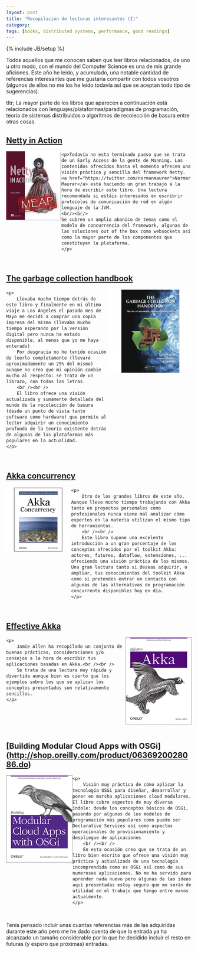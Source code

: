 ```yaml
---
layout: post
title: "Recopilación de lecturas interesantes (I)"
category: 
tags: [books, distributed systems, performance, good readings]
---
```

{% include JB/setup %}

Todos aquellos que me conocen saben que leer libros relacionados, de uno u otro modo, con el mundo del Computer Science es una de mis grande aficiones. Este año he leido, y acumulado, una notable cantidad de referencias interesantes que me gustaría compartir con todos vosotros (algunos de ellos no me los he leído todavía así que se aceptan todo tipo de sugerencias).

tltr; La mayor parte de los libros que aparecen a continuación está relacionados con lenguajes/plataformas/paradigmas de programación, teoría de sistemas distribuidos o algoritmos de recolección de basura entre otras cosas.

[Netty in Action](http://www.manning.com/maurer/)
-------------------------------------------------

<div id="netty-in-action">
	<p>
		<img src="/images/netty-in-action-cover.jpg" alt="Netty in Action book cover" style="float:left" />
	</p>

	<p>Todavía no esta terminado pueso que se trata de un Early Access de la gente de Manning. Los contenidos ofrecidos hasta el momento ofrecen una visión práctica y sencilla del framework Netty. <a href="https://twitter.com/normanmaurer">Normar Maurer</a> está haciendo un gran trabajo a la hora de escribir este libro. Una lectura recomendada si estáis interesados en escribrir protocolos de comunicación de red en algún lenguaje de la JVM.
	<br/><br/>
	Se cubren un amplio abanico de temas como el modelo de concurrencia del framework, algunas de las soluciones out of the box como websockets así como la mayor parte de los componentes que constituyen la plataforma.
	</p>
</div>

<p style="clear:both"><br/></p>

[The garbage collection handbook](http://www.amazon.com/The-Garbage-Collection-Handbook-Management/dp/1420082795)
-----------------------------------------------------------------------------------------------------------------
<div id="garbage-collection-handbook">
	<p>
		<img src="/images/garbage-collection-handbook.jpeg" alt="The garbage collection handbook cover" style="float:right; margin: 0% 0% 0% 0%" />
	</p>

	<p>
		Llevaba mucho tiempo detrás de este libro y finalmente en mi último viaje a Los Ángeles el pasado mes de Mayo me decidí a comprar una copia impresa del mismo (llevaba mucho tiempo esperando por la versión digital pero nunca ha estado disponible, al menos que yo me haya enterado)
		Por desgracia no he tenido ocasión de leerlo completamente (llevaré aproximadamente un 25% del mismo) aunque no creo que mi opinión cambie mucho al respecto: se trata de un librazo, con todas las letras.
		<br /><br />
		El libro ofrece una visión actualizada y sumamente detallada del mundo de la recolección de basura (desde un punto de vista tanto software como hardware) que permite al lector adquirir un conocimiento profundo de la teoría existente detrás de algunas de las plataformas más populares en la actualidad.
	</p>

</div>

<p style="clear:both"><br/></p>

[Akka concurrency](http://www.artima.com/shop/akka_concurrency)
---------------------------------------------------------------
<div id="akka-concurrency">
	<p>
		<img src="/images/akka-concurrency-cover.gif" alt="Akka concurrency book cover" style="float:left; max-width: 35%" />
	</p>

	<p>
		Otro de los grandes libros de este año. Aunque llevo mucho tiempo trabajando con Akka tanto en proyectos personales como profesionales nunca viene mal analizar cómo expertos en la materia utilizan el mismo tipo de herramientas.
		<br /><br />
		Este libro supone una excelente introducción a un gran porcentaje de los conceptos ofrecidos por el toolkit Akka: actores, futures, dataflow, extensiones, ... ofreciendo una visión práctica de los mismos. Una gran lectura tanto si deseas adquirir, o ampliar, tus conocimientos del toolkit Akka como si pretendes entrar en contacto con algunas de las alternativas de programación concurrente disponibles hoy en día.
	</p>
</div>

<p style="clear:both"><br/></p>

[Effective Akka](http://shop.oreilly.com/product/0636920028789.do)
------------------------------------------------------------------
<div id="effective-akka">
	<p>
		<img src="/images/effective-akka.gif" alt="Effective Akka book cover" style="float:right" />
	</p>

	<p>
		Jamie Allen ha recopilado un conjunto de buenas prácticas, consideraciones y/o consejos a la hora de escribir tus aplicaciones basadas en Akka.<br /><br /> 
		Se trata de una lectura muy rápida y divertida aunque bien es cierto que los ejemplos sobre los que se aplican los conceptos presentados son relativamente sencillos.
	</p>

</div>

<p style="clear:both"><br/></p>

[Building Modular Cloud Apps with OSGi] (http://shop.oreilly.com/product/0636920028086.do)
------------------------------------------------------------------------------------------
<div id="cloud-modular-osgi">
	<p>
		<img src="/images/cloud-modular-osgi.gif" alt="Building Modular Cloud Apps with OSGi book cover" style="float:left" />
	</p>

	<p>
		Visión muy práctica de cómo aplicar la tecnología OSGi para diseñar, desarrollar y poner en marcha aplicaciones cloud modulares. El libro cubre aspectos de muy diversa índole: desde los conceptos básicos de OSGi, pasando por algunos de los modelos de programación más populares como puede ser Declarative Services así como aspectos operacionales de provisionamiento y despliegue de aplicaciones
		<br /><br />
		En esta ocasión creo que se trata de un libro bien escrito que ofrece una visión muy práctica y actualizada de una tecnología incomprendida como es OSGi así como de sus numerosas aplicaciones. No me ha servido para aprender nada nuevo pero algunas de las ideas aquí presentadas estoy seguro que me serán de utilidad en el trabajo que tengo entre manos actualmente.
	</p>
</div>

<p style="clear:both"><br/></p>

Tenía pensado incluir unas cuantas referencias más de las adquiridas durante este año pero me he dado cuenta de que la entrada ya ha alcanzado un tamaño considerable por lo que he decidido incluir el resto en futuras (y espero que próximas) entradas.